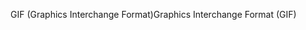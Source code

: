 <span data-ttu-id="8918c-101">GIF (Graphics Interchange Format)</span><span class="sxs-lookup"><span data-stu-id="8918c-101">Graphics Interchange Format (GIF)</span></span>